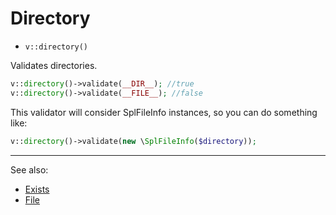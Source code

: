# Directory

- `v::directory()`

Validates directories.

```php
v::directory()->validate(__DIR__); //true
v::directory()->validate(__FILE__); //false
```

This validator will consider SplFileInfo instances, so you can do something like:

```php
v::directory()->validate(new \SplFileInfo($directory));
```

***
See also:

  * [Exists](Exists.md)
  * [File](File.md)

